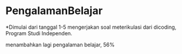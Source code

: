 # PengalamanBelajar
*Dimulai dari tanggal 1-5 mengerjakan soal meterikulasi dari dicoding, Program Studi Independen.

menambahkan lagi pengalaman belajar, 56%
